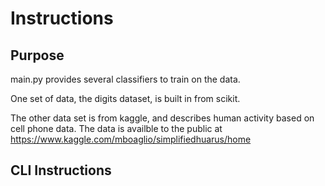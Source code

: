 # Instructions 

## Purpose

main.py provides several classifiers to train on the data.  


One set of data, the digits dataset, is built in from scikit.


The other data set is from kaggle, and describes human activity based on cell
phone data.  The data is availble to the public at https://www.kaggle.com/mboaglio/simplifiedhuarus/home


## CLI Instructions
